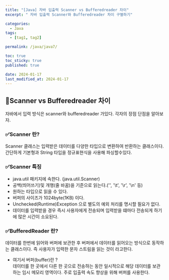 ```yaml
---
title: "[Java] 자바 입출력 Scanner vs Bufferedreader 차이"
excerpt: " 자바 입출력 Scanner와 Bufferedreader 차이 구별하기"

categories:
  - Java
tags:
  - [tag1, tag2]

permalink: /java/java7/

toc: true
toc_sticky: true
published: true

date: 2024-01-17
last_modified_at: 2024-01-17
---
```


## 📌Scanner vs Bufferedreader 차이
자바에서 입력 방식은 scanner와 bufferedreader 가있다. 각자의 장점 단점을 알아보자.

### ✅Scanner 란?
Scanner 클래스는 입력받은 데이터를 다양한 타입으로 변환하여 반환하는 클래스이다.
간단하게 기본형과 String 타입을 정규표현식을 사용해 파싱할수있다.

### ✅Scanner 특징
* java.util 패키지에 속한다. (java.util.Scanner)
* 공백(띄어쓰기)및 개행(줄 바꿈)을 기준으로 읽는다.('', '\t', '\r', '\n' 등)
* 원하는 타입으로 읽을 수 있다.
* 버퍼의 사이즈가 1024byte(1KB) 이다.
* Unchecked(Runtime)Exception 으로 별도의 예외 처리를 명시할 필요가 없다.
* 데이터를 입력받을 경우 즉시 사용자에게 전송되며 입력받을 떄마다 전송되게 하기에 많은 시간이 소요된다.

### ✅BufferedReader 란?
데이터를 한번에 읽어와 버퍼에 보관한 후 버퍼에서 데이터를 읽어오는 방식으로 동작하는 클래스이다.
즉 사용자가 입력한 문자 스트림을 읽는 것이 라고한다.<br>

* 여기서 버퍼(buffer)란 ? <br>
데이터를 한 곳에서 다른 한 곳으로 전송하는 동안 일시적으로 해당 데이터를 보관하는 임시 메모리 영역이다.
주로 입출력 속도 향상을 위해 버퍼를 사용한다.
